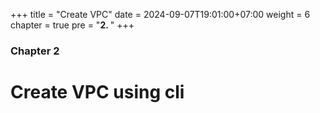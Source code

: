 +++
title = "Create VPC"
date = 2024-09-07T19:01:00+07:00
weight = 6
chapter = true
pre = "<b>2. </b>"
+++

### Chapter 2

# Create VPC using cli
